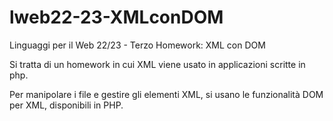 # lweb22-23-XMLconDOM
Linguaggi per il Web 22/23 - Terzo Homework: XML con DOM

Si tratta di un homework in cui XML viene usato in applicazioni scritte in php.

Per manipolare i file e gestire gli elementi XML, si usano le funzionalità DOM per XML, disponibili in PHP.

